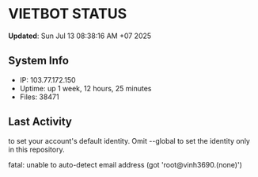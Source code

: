 # VIETBOT STATUS
**Updated**: Sun Jul 13 08:38:16 AM +07 2025

## System Info
- IP: 103.77.172.150
- Uptime: up 1 week, 12 hours, 25 minutes
- Files: 38471

## Last Activity

to set your account's default identity.
Omit --global to set the identity only in this repository.

fatal: unable to auto-detect email address (got 'root@vinh3690.(none)')
